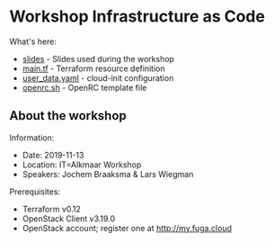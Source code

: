 # Workshop Infrastructure as Code

What's here:

- [slides](slides.pdf) - Slides used during the workshop
- [main.tf](main.tf) - Terraform resource definition
- [user_data.yaml](user_data.yaml) - cloud-init configuration
- [openrc.sh](openrc.sh) - OpenRC template file


## About the workshop

Information:

- Date: 2019-11-13
- Location: IT=Alkmaar Workshop 
- Speakers: Jochem Braaksma & Lars Wiegman


Prerequisites:

- Terraform  v0.12
- OpenStack Client v3.19.0
- OpenStack account; register one at http://my.fuga.cloud
